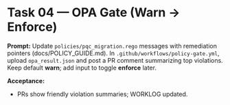 # Task 04 — OPA Gate (Warn → Enforce)
**Prompt:**
Update `policies/pqc_migration.rego` messages with remediation pointers (docs/POLICY_GUIDE.md). In `.github/workflows/policy-gate.yml`, upload `opa_result.json` and post a PR comment summarizing top violations. Keep default **warn**; add input to toggle **enforce** later.

**Acceptance:**
- PRs show friendly violation summaries; WORKLOG updated.
